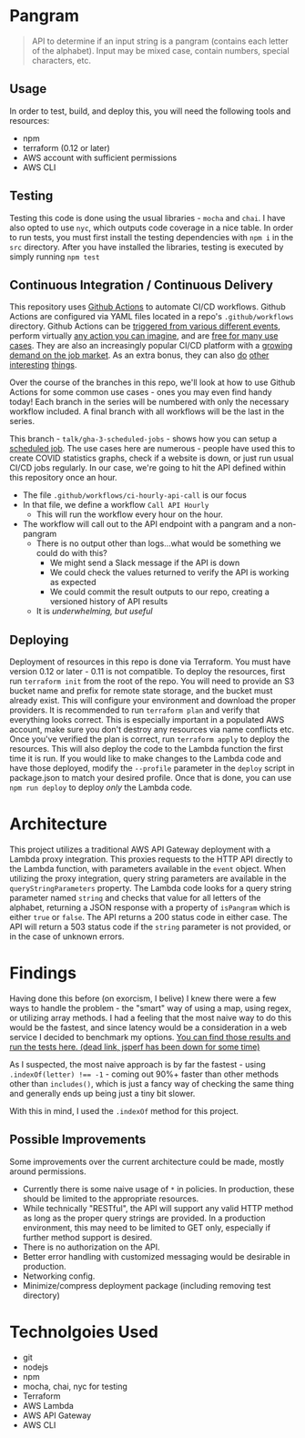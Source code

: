 # Pangram

> API to determine if an input string is a pangram (contains each letter of the alphabet). Input may be mixed case, contain numbers, special characters, etc.

## Usage

In order to test, build, and deploy this, you will need the following tools and resources:
- npm
- terraform (0.12 or later)
- AWS account with sufficient permissions
- AWS CLI

## Testing

Testing this code is done using the usual libraries - `mocha` and `chai`. I have also opted to use `nyc`, which outputs code coverage in a nice table.
In order to run tests, you must first install the testing dependencies with `npm i` in the `src` directory. After you have installed the libraries, testing is executed by simply running `npm test`

## Continuous Integration / Continuous Delivery
This repository uses [Github Actions](https://docs.github.com/en/actions) to automate CI/CD workflows. Github Actions are configured via YAML files located in a repo's `.github/workflows` directory. Github Actions can be [triggered from various different events](https://docs.github.com/en/actions/using-workflows/events-that-trigger-workflows), perform virtually [any action you can imagine](https://github.com/marketplace?type=actions), and are [free for many use cases](https://docs.github.com/en/actions/learn-github-actions/usage-limits-billing-and-administration#about-billing-for-github-actions). They are also an increasingly popular CI/CD platform with a [growing demand on the job market](https://discovery.hgdata.com/product/github-actions). As an extra bonus, they can also [do](https://github.com/fabasoad/twilio-fax-action/) [other](https://www.swyx.io/github-scraping/) [interesting](https://github.com/marketplace/actions/hue-action) [things](https://towardsdatascience.com/automate-your-job-search-with-python-and-github-actions-1dc818844c0).

Over the course of the branches in this repo, we'll look at how to use Github Actions for some common use cases - ones you may even find handy today! Each branch in the series will be numbered with only the necessary workflow included. A final branch with all workflows will be the last in the series.

This branch - `talk/gha-3-scheduled-jobs` - shows how you can setup a [scheduled job](https://docs.github.com/en/actions/using-workflows/events-that-trigger-workflows#schedule). The use cases here are numerous - people have used this to create COVID statistics graphs, check if a website is down, or just run usual CI/CD jobs regularly. In our case, we're going to hit the API defined within this repository once an hour.

* The file `.github/workflows/ci-hourly-api-call` is our focus
* In that file, we define a workflow `Call API Hourly`
  * This will run the workflow every hour on the hour.
* The workflow will call out to the API endpoint with a pangram and a non-pangram
  * There is no output other than logs...what would be something we could do with this?
    * We might send a Slack message if the API is down
    * We could check the values returned to verify the API is working as expected
    * We could commit the result outputs to our repo, creating a versioned history of API results
  * It is _underwhelming, but useful_

## Deploying

Deployment of resources in this repo is done via Terraform. You must have version 0.12 or later - 0.11 is not compatible.
To deploy the resources, first run `terraform init` from the root of the repo. You will need to provide an S3 bucket name and prefix for remote state storage, and the bucket must already exist. This will configure your environment and download the proper providers.
It is recommended to run `terraform plan` and verify that everything looks correct. This is especially important in a populated AWS account, make sure you don't destroy any resources via name conflicts etc. Once you've verified the plan is correct, run `terraform apply` to deploy the resources. This will also deploy the code to the Lambda function the first time it is run.
If you would like to make changes to the Lambda code and have those deployed, modify the `--profile` parameter in the `deploy` script in package.json to match your desired profile. Once that is done, you can use `npm run deploy` to deploy _only_ the Lambda code.

# Architecture

This project utilizes a traditional AWS API Gateway deployment with a Lambda proxy integration. This proxies requests to the HTTP API directly to the Lambda function, with parameters available in the `event` object. When utilizing the proxy integration, query string parameters are available in the `queryStringParameters` property. The Lambda code looks for a query string parameter named `string` and checks that value for all letters of the alphabet, returning a JSON response with a property of `isPangram` which is either `true` or `false`. The API returns a 200 status code in either case. The API will return a 503 status code if the `string` parameter is not provided, or in the case of unknown errors.

# Findings

Having done this before (on exorcism, I belive) I knew there were a few ways to handle the problem - the "smart" way of using a map, using regex, or utilizing array methods. I had a feeling that the most naive way to do this would be the fastest, and since latency would be a consideration in a web service I decided to benchmark my options. [You can find those results and run the tests here. (dead link, jsperf has been down for some time)](https://jsperf.com/pangram-method-comparison/1)

As I suspected, the most naive approach is by far the fastest - using `.indexOf(letter) !== -1` - coming out 90%+ faster than other methods other than `includes()`, which is just a fancy way of checking the same thing and generally ends up being just a tiny bit slower.

With this in mind, I used the `.indexOf` method for this project.

## Possible Improvements

Some improvements over the current architecture could be made, mostly around permissions. 
- Currently there is some naive usage of `*` in policies. In production, these should be limited to the appropriate resources.
- While technically "RESTful", the API will support any valid HTTP method as long as the proper query strings are provided. In a production environment, this may need to be limited to GET only, especially if further method support is desired.
- There is no authorization on the API.
- Better error handling with customized messaging would be desirable in production.
- Networking config.
- Minimize/compress deployment package (including removing test directory)

# Technolgoies Used
- git
- nodejs
- npm
- mocha, chai, nyc for testing
- Terraform
- AWS Lambda
- AWS API Gateway
- AWS CLI